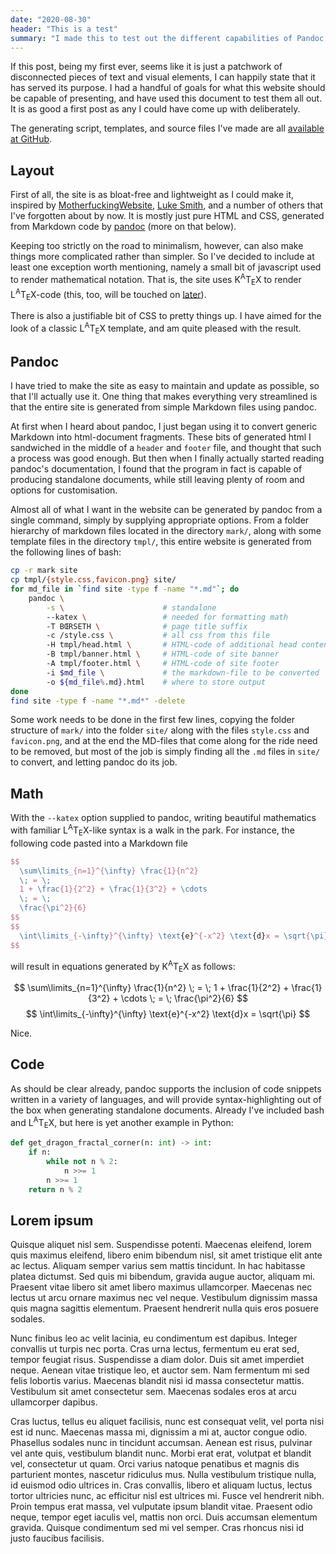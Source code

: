 ```yaml
---
date: "2020-08-30"
header: "This is a test"
summary: "I made this to test out the different capabilities of Pandoc, for my old blog when it was located at boerseth.com instead of here. Some of the information here no longer applies. For instance, I now let pandoc use mathml to render math, instead of KaTeX."
---
```


If this post, being my first ever, seems like it is just a patchwork of disconnected pieces of text and visual elements, I can happily state that it has served its purpose. I had a handful of goals for what this website should be capable of presenting, and have used this document to test them all out. It is as good a first post as any I could have come up with deliberately.

The generating script, templates, and source files I've made are all [available at GitHub](https://github.com/frodetb/boerseth-dot-com).


## Layout

First of all, the site is as bloat-free and lightweight as I could make it, inspired by [MotherfuckingWebsite](http://motherfuckingwebsite.com/), [Luke Smith](https://lukesmith.xyz), and a number of others that I've forgotten about by now. It is mostly just pure HTML and CSS, generated from Markdown code by [pandoc](https://pandoc.org/) (more on that below).

Keeping too strictly on the road to minimalism, however, can also make things more complicated rather than simpler. So I've decided to include at least one exception worth mentioning, namely a small bit of javascript used to render mathematical notation. That is, the site uses K<sup class="latex">A</sup>T<sub class="latex">E</sub>X to render L<sup class="latex">A</sup>T<sub class="latex">E</sub>X-code (this, too, will be touched on [later](#math)).

There is also a justifiable bit of CSS to pretty things up. I have aimed for the look of a classic L<sup class="latex">A</sup>T<sub class="latex">E</sub>X template, and am quite pleased with the result.


## Pandoc

I have tried to make the site as easy to maintain and update as possible, so that I'll actually use it. One thing that makes everything very streamlined is that the entire site is generated from simple Markdown files using pandoc.

At first when I heard about pandoc, I just began using it to convert generic Markdown into html-document fragments. These bits of generated html I sandwiched in the middle of a `header` and `footer` file, and thought that such a process was good enough. But then when I finally actually started reading pandoc's documentation, I found that the program in fact is capable of producing standalone documents, while still leaving plenty of room and options for customisation.

Almost all of what I want in the website can be generated by pandoc from a single command, simply by supplying appropriate options. From a folder hierarchy of markdown files located in the directory `mark/`, along with some template files in the directory `tmpl/`, this entire website is generated from the following lines of bash:

```bash
cp -r mark site
cp tmpl/{style.css,favicon.png} site/
for md_file in `find site -type f -name "*.md"`; do
    pandoc \
        -s \                      # standalone
        --katex \                 # needed for formatting math
        -T BŒRSETH \              # page title suffix
        -c /style.css \           # all css from this file
        -H tmpl/head.html \       # HTML-code of additional head content
        -B tmpl/banner.html \     # HTML-code of site banner
        -A tmpl/footer.html \     # HTML-code of site footer
        -i $md_file \             # the markdown-file to be converted
        -o ${md_file%.md}.html    # where to store output
done
find site -type f -name "*.md*" -delete
```

Some work needs to be done in the first few lines, copying the folder structure of `mark/` into the folder `site/` along with the files `style.css` and `favicon.png`, and at the end the MD-files that come along for the ride need to be removed, but most of the job is simply finding all the `.md` files in `site/` to convert, and letting pandoc do its job. 

## Math

With the `--katex` option supplied to pandoc, writing beautiful mathematics with familiar L<sup class="latex">A</sup>T<sub class="latex">E</sub>X-like syntax is a walk in the park. For instance, the following code pasted into a Markdown file

```latex
$$
  \sum\limits_{n=1}^{\infty} \frac{1}{n^2}
  \; = \;
  1 + \frac{1}{2^2} + \frac{1}{3^2} + \cdots
  \; = \;
  \frac{\pi^2}{6}
$$
$$
  \int\limits_{-\infty}^{\infty} \text{e}^{-x^2} \text{d}x = \sqrt{\pi}
$$
```

will result in equations generated by K<sup class="latex">A</sup>T<sub class="latex">E</sub>X as follows:

$$
\sum\limits_{n=1}^{\infty} \frac{1}{n^2}
\; = \;
1 + \frac{1}{2^2} + \frac{1}{3^2} + \cdots
\; = \;
\frac{\pi^2}{6}
$$
$$
\int\limits_{-\infty}^{\infty} \text{e}^{-x^2} \text{d}x = \sqrt{\pi}
$$

Nice.


## Code

As should be clear already, pandoc supports the inclusion of code snippets written in a variety of languages, and will provide syntax-highlighting out of the box when generating standalone documents. Already I've included bash and L<sup class="latex">A</sup>T<sub class="latex">E</sub>X, but here is yet another example in Python:

```python
def get_dragon_fractal_corner(n: int) -> int:
    if n:
        while not n % 2:
            n >>= 1
        n >>= 1
    return n % 2
```


## Lorem ipsum

Quisque aliquet nisl sem. Suspendisse potenti. Maecenas eleifend, lorem quis maximus eleifend, libero enim bibendum nisl, sit amet tristique elit ante ac lectus. Aliquam semper varius sem mattis tincidunt. In hac habitasse platea dictumst. Sed quis mi bibendum, gravida augue auctor, aliquam mi. Praesent vitae libero sit amet libero maximus ullamcorper. Maecenas nec lectus ut arcu ornare maximus nec vel neque. Vestibulum dignissim massa quis magna sagittis elementum. Praesent hendrerit nulla quis eros posuere sodales.

Nunc finibus leo ac velit lacinia, eu condimentum est dapibus. Integer convallis ut turpis nec porta. Cras urna lectus, fermentum eu erat sed, tempor feugiat risus. Suspendisse a diam dolor. Duis sit amet imperdiet neque. Aenean vitae tristique leo, et auctor sem. Nam fermentum mi sed felis lobortis varius. Maecenas blandit nisi id massa consectetur mattis. Vestibulum sit amet consectetur sem. Maecenas sodales eros at arcu ullamcorper dapibus.

Cras luctus, tellus eu aliquet facilisis, nunc est consequat velit, vel porta nisi est id nunc. Maecenas massa mi, dignissim a mi at, auctor congue odio. Phasellus sodales nunc in tincidunt accumsan. Aenean est risus, pulvinar vel ante quis, vestibulum blandit nunc. Morbi erat erat, volutpat et blandit vel, consectetur ut quam. Orci varius natoque penatibus et magnis dis parturient montes, nascetur ridiculus mus. Nulla vestibulum tristique nulla, id euismod odio ultrices in. Cras convallis, libero et aliquam luctus, lectus tortor ultricies nunc, ac efficitur nisl est ultrices mi. Fusce vel hendrerit nibh. Proin tempus erat massa, vel vulputate ipsum blandit vitae. Praesent odio neque, tempor eget iaculis vel, mattis non orci. Duis accumsan elementum gravida. Quisque condimentum sed mi vel semper. Cras rhoncus nisi id justo faucibus facilisis.

